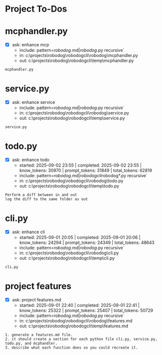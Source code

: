 # Project To-Dos

# mcphandler.py
- [x] ask: enhance mcp
  - include: pattern=*robodog*.md|*robodog*.py  recursive`
  - in:  c:\projects\robodog\robodogcli\robodog\mcphandler.py
  - out:  c:\projects\robodog\robodogcli\temp\mcphandler.py
```knowledge
mcphandler.py

```


# service.py
- [x] ask: enhance service
  - include: pattern=*robodog*.md|*robodog*.py  recursive`
  - in:  c:\projects\robodog\robodogcli\robodog\service.py
  - out:  c:\projects\robodog\robodogcli\temp\service.py
```knowledge
service.py

```

# todo.py
- [x] ask: enhance todo
  - started: 2025-09-02 23:55 | completed: 2025-09-02 23:55 | know_tokens: 30970 | prompt_tokens: 31849 | total_tokens: 62819
  - include: pattern=*robodog*.md|*robodogcli*robodog*.py  recursive`
  - in:  c:\projects\robodog\robodogcli\robodog\todo.py
  - out:  c:\projects\robodog\robodogcli\temp\todo.py
```knowledge
Perform a diff between in and out
log the diff to the same folder as out 

```


# cli.py
- [x] ask: enhance cli
  - started: 2025-09-01 20:05 | completed: 2025-09-01 20:06 | know_tokens: 24294 | prompt_tokens: 24349 | total_tokens: 48643
  - include: pattern=*robodog*.md|*robodog*.py  recursive`
  - in:  c:\projects\robodog\robodogcli\robodog\cli.py
  - out:  c:\projects\robodog\robodogcli\temp\cli.py
```knowledge
cli.py

```

# project features
- [x] ask: project features.md
  - started: 2025-09-01 22:40 | completed: 2025-09-01 22:41 | know_tokens: 25322 | prompt_tokens: 25407 | total_tokens: 50729
  - include: pattern=*robodog*.md|*robodog*.py  recursive`
  - in:  c:\projects\robodog\robodogcli\robodog\features.md
  - out:  c:\projects\robodog\robodogcli\temp\features.md
```knowledge
1. generate a features.md file. 
2. it should create a section for each python file cli.py, service.py, todo.py, and mcphandler.
3. describe what each function does so you could recreate it.

```